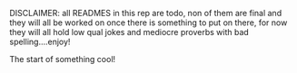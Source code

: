 DISCLAIMER: all READMES in this rep are todo, non of them are final and they will all be worked on once there is something to put on there, for now they will all hold low qual jokes and mediocre proverbs with bad spelling....enjoy!

The start of something cool!
